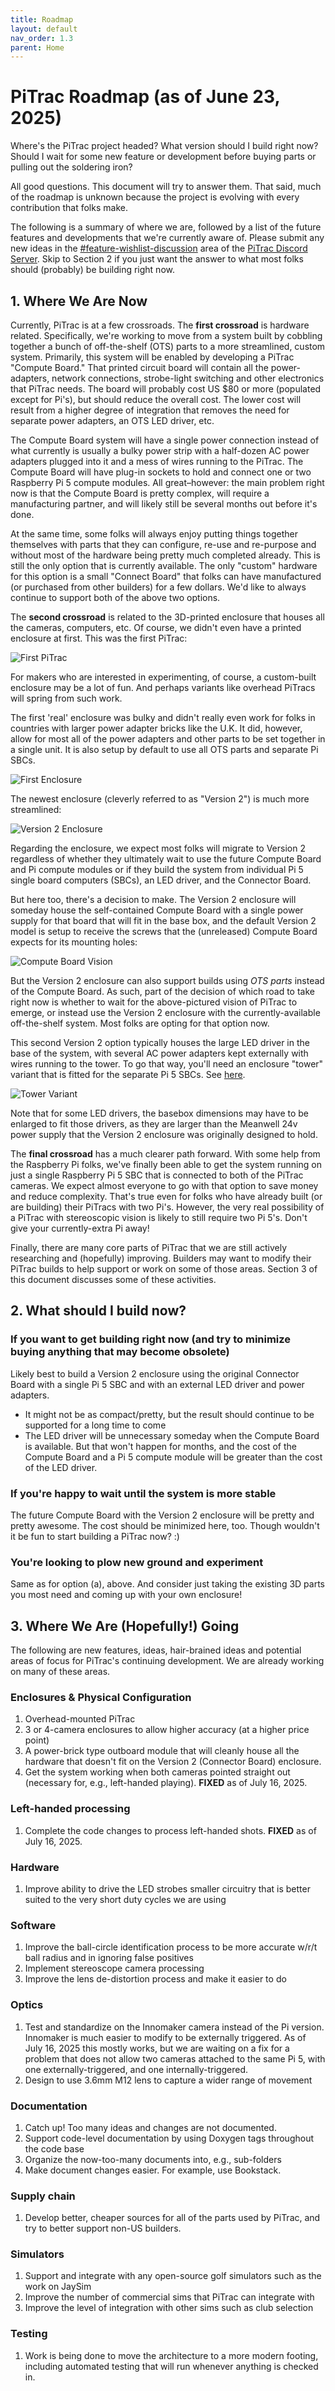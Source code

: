 ```yaml
---
title: Roadmap
layout: default
nav_order: 1.3
parent: Home
---
```


# PiTrac Roadmap (as of June 23, 2025)

Where's the PiTrac project headed?  What version should I build right now?  Should I wait for some new feature or development before buying parts or pulling out the soldering iron?

All good questions.  This document will try to answer them.  That said, much of the roadmap is unknown because the project is evolving with every contribution that folks make.

The following is a summary of where we are, followed by a list of the future features and developments that we're currently aware of.  Please submit any new ideas in the [#feature-wishlist-discussion](https://discord.com/channels/1324384654731509770/1325494997285343357) area of the [PiTrac Discord Server](https://discord.gg/vGuyAAxXJH).   Skip to Section 2 if you just want the answer to what most folks should (probably) be building right now.

## 1. Where We Are Now

Currently, PiTrac is at a few crossroads.  The **first crossroad** is hardware related.  Specifically, we're working to move from a system built by cobbling together a bunch of off-the-shelf (OTS) parts to a more streamlined, custom system.  Primarily, this system will be enabled by developing a PiTrac "Compute Board."  That printed circuit board will contain all the power-adapters, network connections, strobe-light switching and other electronics that PiTrac needs.  The board will probably cost US $80 or more (populated except for Pi's), but should reduce the overall cost.  The lower cost will result from a higher degree of integration that removes the need for separate power adapters, an OTS LED driver, etc.

The Compute Board system will have a single power connection instead of what currently is usually a bulky power strip with a half-dozen AC power adapters plugged into it and a mess of wires running to the PiTrac.  The Compute Board will have plug-in sockets to hold and connect one or two Raspberry Pi 5 compute modules.  All great–however:  the main problem right now is that the Compute Board is pretty complex, will require a manufacturing partner, and will likely still be several months out before it's done.

At the same time, some folks will always enjoy putting things together themselves with parts that they can configure, re-use and re-purpose and without most of the hardware being pretty much completed already.  This is still the only option that is currently available.  The only "custom" hardware for this option is a small "Connect Board" that folks can have manufactured (or purchased from other builders) for a few dollars.  We'd like to always continue to support both of the above two options.

The **second crossroad** is related to the 3D-printed enclosure that houses all the cameras, computers, etc.  Of course, we didn't even have a printed enclosure at first.  This was the first PiTrac:

![First PiTrac](https://github.com/user-attachments/assets/1aed70a7-c2f3-4246-b187-45b76ab97ffa)

For makers who are interested in experimenting, of course, a custom-built enclosure may be a lot of fun.  And perhaps variants like overhead PiTracs will spring from such work.

The first 'real' enclosure was bulky and didn't really even work for folks in countries with larger power adapter bricks like the U.K.  It did, however, allow for most all of the power adapters and other parts to be set together in a single unit.  It is also setup by default to use all OTS parts and separate Pi SBCs.

![First Enclosure](https://github.com/user-attachments/assets/c7b1e9d0-f601-43c8-9089-259e23390879)

The newest enclosure (cleverly referred to as "Version 2") is much more streamlined:

![Version 2 Enclosure](https://github.com/user-attachments/assets/24271598-5d8e-49e1-bd36-f2859efe7523)

Regarding the enclosure, we expect most folks will migrate to Version 2 regardless of whether they ultimately wait to use the future Compute Board and Pi compute modules or if they build the system from individual Pi 5 single board computers (SBCs), an LED driver, and the Connector Board.

But here too, there's a decision to make.  The Version 2 enclosure will someday house the self-contained Compute Board with a single power supply for that board that will fit in the base box, and the default Version 2 model is setup to receive the screws that the (unreleased) Compute Board expects for its mounting holes:

![Compute Board Vision](https://github.com/user-attachments/assets/85cdea24-81bc-4dab-93c6-850ec1a42e49)

But the Version 2 enclosure can also support builds using *OTS parts* instead of the Compute Board.  As such, part of the decision of which road to take right now is whether to wait for the above-pictured vision of PiTrac to emerge, or instead use the Version 2 enclosure with the currently-available off-the-shelf system.  Most folks are opting for that option now.

This second Version 2 option typically houses the large LED driver in the base of the system, with several AC power adapters kept externally with wires running to the tower.  To go that way, you'll need an enclosure "tower" variant that is fitted for the separate Pi 5 SBCs.  See [here](https://github.com/pitraclm/pitrac/tree/main/3D%20Printed%20Parts/Enclosure%20Version%202/Tower-Connector-Board-Variant).

![Tower Variant](https://github.com/user-attachments/assets/d040da0a-5363-475d-8114-5715e5935a62)

Note that for some LED drivers, the basebox dimensions may have to be enlarged to fit those drivers, as they are larger than the Meanwell 24v power supply that the Version 2 enclosure was originally designed to hold.

The **final crossroad** has a much clearer path forward.  With some help from the Raspberry Pi folks, we've finally been able to get the system running on just a single Raspberry Pi 5 SBC that is connected to both of the PiTrac cameras.  We expect almost everyone to go with that option to save money and reduce complexity.  That's true even for folks who have already built (or are building) their PiTracs with two Pi's.  However, the very real possibility of a PiTrac with stereoscopic vision is likely to still require two Pi 5's.  Don't give your currently-extra Pi away!

Finally, there are many core parts of PiTrac that we are still actively researching and (hopefully) improving.  Builders may want to modify their PiTrac builds to help support or work on some of those areas.   Section 3 of this document discusses some of these activities.

## 2. What should I build now?

### If you want to get building right now (and try to minimize buying anything that may become obsolete)
Likely best to build a Version 2 enclosure using the original Connector Board with a single Pi 5 SBC and with an external LED driver and power adapters.

- It might not be as compact/pretty, but the result should continue to be supported for a long time to come
- The LED driver will be unnecessary someday when the Compute Board is available.  But that won't happen for months, and the cost of the Compute Board and a Pi 5 compute module will be greater than the cost of the LED driver.

### If you're happy to wait until the system is more stable
The future Compute Board with the Version 2 enclosure will be pretty and pretty awesome.   The cost should be minimized here, too.  Though wouldn't it be fun to start building a PiTrac now? :)

### You're looking to plow new ground and experiment
Same as for option (a), above.  And consider just taking the existing 3D parts you most need and coming up with your own enclosure!

## 3. Where We Are (Hopefully!) Going

The following are new features, ideas, hair-brained ideas and potential areas of focus for PiTrac's continuing development.  We are already working on many of these areas.

### Enclosures & Physical Configuration
1. Overhead-mounted PiTrac
2. 3 or 4-camera enclosures to allow higher accuracy (at a higher price point)
3. A power-brick type outboard module that will cleanly house all the hardware that doesn't fit on the Version 2 (Connector Board) enclosure.
4. Get the system working when both cameras pointed straight out (necessary for, e.g., left-handed playing).  **FIXED** as of July 16, 2025.

### Left-handed processing
1. Complete the code changes to process left-handed shots.  **FIXED** as of July 16, 2025.

### Hardware
1. Improve ability to drive the LED strobes smaller circuitry that is better suited to the very short duty cycles we are using

### Software
1. Improve the ball-circle identification process to be more accurate w/r/t ball radius and in ignoring false positives
2. Implement stereoscope camera processing
3. Improve the lens de-distortion process and make it easier to do

### Optics
1. Test and standardize on the Innomaker camera instead of the Pi version.  Innomaker is much easier to modify to be externally triggered.  As of July 16, 2025 this mostly works, but we are waiting on a fix for a problem that does not allow two cameras attached to the same Pi 5, with one externally-triggered, and one internally-triggered.
2. Design to use 3.6mm M12 lens to capture a wider range of movement

### Documentation
1. Catch up!  Too many ideas and changes are not documented.
2. Support code-level documentation by using Doxygen tags throughout the code base
3. Organize the now-too-many documents into, e.g., sub-folders
4. Make document changes easier.  For example, use Bookstack.

### Supply chain
1. Develop better, cheaper sources for all of the parts used by PiTrac, and try to better support non-US builders.

### Simulators
1. Support and integrate with any open-source golf simulators such as the work on JaySim
2. Improve the number of commercial sims that PiTrac can integrate with
3. Improve the level of integration with other sims such as club selection

### Testing
1. Work is being done to move the architecture to a more modern footing, including automated testing that will run whenever anything is checked in.